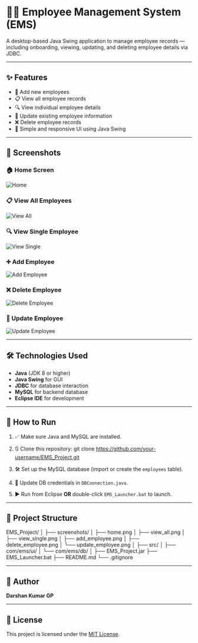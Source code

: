 # 🧑‍💼 Employee Management System (EMS)

A desktop-based Java Swing application to manage employee records — including onboarding, viewing, updating, and deleting employee details via JDBC.

---

## ✨ Features

- 👤 Add new employees  
- 📋 View all employee records  
- 🔍 View individual employee details  
- 📝 Update existing employee information  
- ❌ Delete employee records  
- 🎨 Simple and responsive UI using Java Swing  

---

## 📸 Screenshots

### 🏠 Home Screen  
![Home](screenshots/home.png)

### 📋 View All Employees  
![View All](screenshots/view_all.png)

### 🔍 View Single Employee  
![View Single](screenshots/view_single.png)

### ➕ Add Employee  
![Add Employee](screenshots/add_employee.png)

### ❌ Delete Employee  
![Delete Employee](screenshots/delete_employee.png)

### 🔄 Update Employee  
![Update Employee](screenshots/update_employee.png)

---

## 🛠 Technologies Used

- **Java** (JDK 8 or higher)  
- **Java Swing** for GUI  
- **JDBC** for database interaction  
- **MySQL** for backend database  
- **Eclipse IDE** for development  

---

## 🚀 How to Run

1. ✅ Make sure Java and MySQL are installed.
2. 🔃 Clone this repository:
git clone https://github.com/your-username/EMS_Project.git

3. 🛠 Set up the MySQL database (import or create the `employees` table).
4. 🔧 Update DB credentials in `DBConnection.java`.
5. ▶️ Run from Eclipse **OR** double-click `EMS_Launcher.bat` to launch.

---

## 📁 Project Structure

EMS_Project/
│
├── screenshots/
│ ├── home.png
│ ├── view_all.png
│ ├── view_single.png
│ ├── add_employee.png
│ ├── delete_employee.png
│ └── update_employee.png
│
├── src/
│ ├── com/ems/ui/
│ └── com/ems/db/
│
├── EMS_Project.jar
├── EMS_Launcher.bat
├── README.md
└── .gitignore

---

## 🙋 Author

**Darshan Kumar GP**

---

## 📄 License

This project is licensed under the [MIT License](LICENSE).

